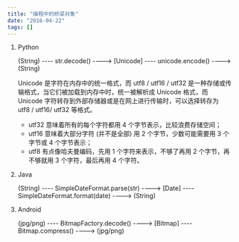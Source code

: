 ```yaml
---
title: "编程中的桥梁对象"
date: "2016-04-22"
tags: []
---
```


1. Python

   (String) ---- str.decode() ----> [Unicode] ---- unicode.encode() ----> (String)

   Unicode 是字符在内存中的统一格式，而 utf8 / utf16 / utf32 是一种存储或传输格式，当它们被加载到内存中时，统一被解析成 Unicode 格式，而 Unicode 字符转存到外部存储器或是在网上进行传输时，可以选择转存为 utf8 / utf16/ utf32 等格式。

   - utf32 意味着所有的每个字符都用 4 个字节表示，比较浪费存储空间；
   - utf16 意味着大部分字符 (并不是全部) 用 2 个字节，少数可能需要用 3 个字节或 4 个字节表示；
   - utf8 有点像哈夫曼编码，先用 1 个字符来表示，不够了再用 2 个字节，再不够就用 3 个字符，最后再用 4 个字符。

1. Java

   (String) ---- SimpleDateFormat.parse(str) ----> [Date] ---- SimpleDateFormat.format(date) ----> (String)

1. Android

   (jpg/png) ---- BitmapFactory.decode() ----> [Bitmap] ---- Bitmap.compress() ----> (jpg/png)
